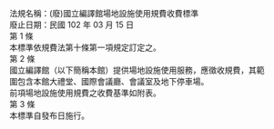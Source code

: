 法規名稱：(廢)國立編譯館場地設施使用規費收費標準  
廢止日期：民國 102 年 03 月 15 日  
第 1 條  
本標準依規費法第十條第一項規定訂定之。  
第 2 條  
國立編譯館（以下簡稱本館）提供場地設施使用服務，應徵收規費，其範  
圍包含本館大禮堂、國際會議廳、會議室及地下停車場。  
前項場地設施使用規費之收費基準如附表。  
第 3 條  
本標準自發布日施行。  


